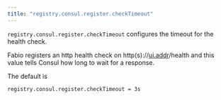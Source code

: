 ```yaml
---
title: "registry.consul.register.checkTimeout"
---
```


`registry.consul.register.checkTimeout` configures the timeout for the health check.

Fabio registers an http health check on http(s)://[ui.addr](/ref/ui.addr)/health
and this value tells Consul how long to wait for a response.

The default is

	registry.consul.register.checkTimeout = 3s
